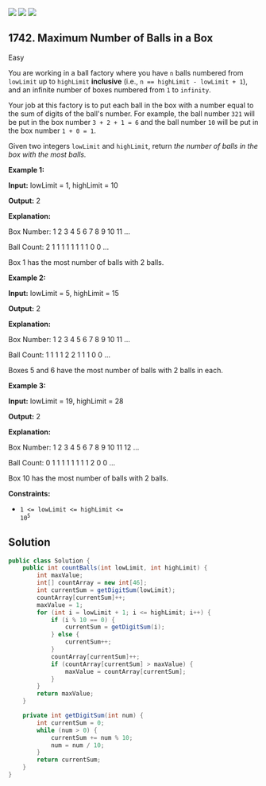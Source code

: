 [![](https://img.shields.io/github/stars/javadev/LeetCode-in-Java?label=Stars&style=flat-square)](https://github.com/javadev/LeetCode-in-Java)
[![](https://img.shields.io/github/forks/javadev/LeetCode-in-Java?label=Fork%20me%20on%20GitHub%20&style=flat-square)](https://github.com/javadev/LeetCode-in-Java/fork)
[![](https://img.shields.io/badge/-LeetCode%20in%20Kotlin-blue?style=flat-square)](https://github.com/javadev/LeetCode-in-Kotlin)

## 1742\. Maximum Number of Balls in a Box

Easy

You are working in a ball factory where you have `n` balls numbered from `lowLimit` up to `highLimit` **inclusive** (i.e., `n == highLimit - lowLimit + 1`), and an infinite number of boxes numbered from `1` to `infinity`.

Your job at this factory is to put each ball in the box with a number equal to the sum of digits of the ball's number. For example, the ball number `321` will be put in the box number `3 + 2 + 1 = 6` and the ball number `10` will be put in the box number `1 + 0 = 1`.

Given two integers `lowLimit` and `highLimit`, return _the number of balls in the box with the most balls._

**Example 1:**

**Input:** lowLimit = 1, highLimit = 10

**Output:** 2

**Explanation:** 

Box Number: 1 2 3 4 5 6 7 8 9 10 11 ...

Ball Count: 2 1 1 1 1 1 1 1 1 0 0 ... 

Box 1 has the most number of balls with 2 balls.

**Example 2:**

**Input:** lowLimit = 5, highLimit = 15

**Output:** 2

**Explanation:** 

Box Number: 1 2 3 4 5 6 7 8 9 10 11 ...

Ball Count: 1 1 1 1 2 2 1 1 1 0 0 ... 

Boxes 5 and 6 have the most number of balls with 2 balls in each.

**Example 3:**

**Input:** lowLimit = 19, highLimit = 28

**Output:** 2

**Explanation:**

Box Number: 1 2 3 4 5 6 7 8 9 10 11 12 ... 

Ball Count: 0 1 1 1 1 1 1 1 1 2 0 0 ... 

Box 10 has the most number of balls with 2 balls.

**Constraints:**

*   <code>1 <= lowLimit <= highLimit <= 10<sup>5</sup></code>

## Solution

```java
public class Solution {
    public int countBalls(int lowLimit, int highLimit) {
        int maxValue;
        int[] countArray = new int[46];
        int currentSum = getDigitSum(lowLimit);
        countArray[currentSum]++;
        maxValue = 1;
        for (int i = lowLimit + 1; i <= highLimit; i++) {
            if (i % 10 == 0) {
                currentSum = getDigitSum(i);
            } else {
                currentSum++;
            }
            countArray[currentSum]++;
            if (countArray[currentSum] > maxValue) {
                maxValue = countArray[currentSum];
            }
        }
        return maxValue;
    }

    private int getDigitSum(int num) {
        int currentSum = 0;
        while (num > 0) {
            currentSum += num % 10;
            num = num / 10;
        }
        return currentSum;
    }
}
```